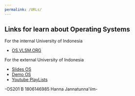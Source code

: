 ```yaml
---
permalink: /URLs/
---
```


## Links for learn about Operating Systems

For the internal University of Indonesia

* [OS.VLSM.ORG](https://os.vlsm.org/)

For the external University of Indonesia

* [Slides OS](https://github.com/UI-FASILKOM-OS/SistemOperasi/tree/master/Slides/)
* [Demo OS](https://github.com/UI-FASILKOM-OS/SistemOperasi/tree/master/Demos/)
* [Youtube PlayLists](https://os.vlsm.org/playlists/)

-OS201 B 1806146985 Hanna Jannatunna'iim-
